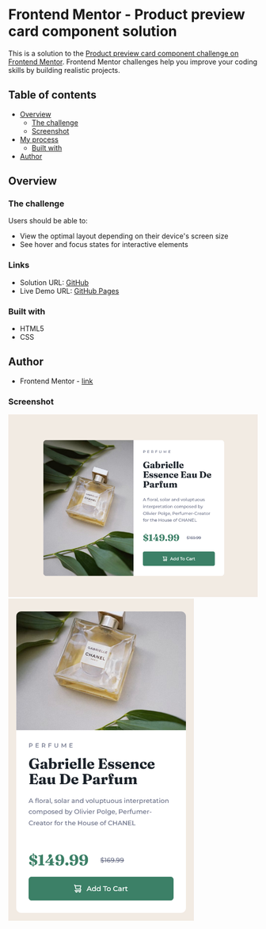 # Frontend Mentor - Product preview card component solution

This is a solution to the [Product preview card component challenge on Frontend Mentor](https://www.frontendmentor.io/challenges/product-preview-card-component-GO7UmttRfa). Frontend Mentor challenges help you improve your coding skills by building realistic projects.

## Table of contents

- [Overview](#overview)
  - [The challenge](#the-challenge)
  - [Screenshot](#screenshot)
- [My process](#my-process)
  - [Built with](#built-with)
- [Author](#author)

## Overview

### The challenge

Users should be able to:

- View the optimal layout depending on their device's screen size
- See hover and focus states for interactive elements

### Links

- Solution URL: [GitHub](https://github.com/vlad-ts/product-preview-card-component)
- Live Demo URL: [GitHub Pages](https://vlad-ts.github.io/Product-preview-card-component/)

### Built with

- HTML5
- CSS

## Author

- Frontend Mentor - [link](https://www.frontendmentor.io/profile/vlad-ts)

### Screenshot

![desktop](./desktop.png)
![desktop](./mobile.png)
